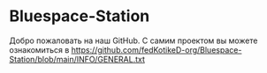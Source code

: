 # Bluespace-Station

Добро пожаловать на наш GitHub. С самим проектом вы можете ознакомиться в https://github.com/fedKotikeD-org/Bluespace-Station/blob/main/INFO/GENERAL.txt


